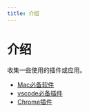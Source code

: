 ```yaml
---
title: 介绍
---
```

# 介绍
收集一些使用的插件或应用。

* [Mac必备软件](./Mac必备应用.md)
* [vscode必备插件](./Vscode必备插件.md)
* [Chrome插件](./Chrome插件.md)